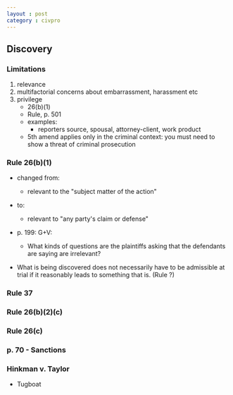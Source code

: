 ```yaml
---
layout : post
category : civpro
---
```


## Discovery

### Limitations
1. relevance
2. multifactorial concerns about embarrassment, harassment etc
3. privilege
	- 26(b)(1)
	- Rule, p. 501
	- examples:
		- reporters source, spousal, attorney-client, work product
	- 5th amend applies only in the criminal context: you must need to show a threat of criminal prosecution

### Rule 26(b)(1)
- changed from:
	- relevant to the "subject matter of the action"
- to:
	- relevant to "any party's claim or defense"

- p. 199: G+V:
	- What kinds of questions are the plaintiffs asking that the defendants are saying are irrelevant?

- What is being discovered does not necessarily have to be admissible at trial if it reasonably leads to something that is. (Rule ?)

### Rule 37

### Rule 26(b)(2)(c)

### Rule 26(c)

### p. 70 - Sanctions

### Hinkman v. Taylor
- Tugboat



